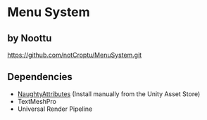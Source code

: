 # Menu System
## by Noottu

https://github.com/notCroptu/MenuSystem.git

## Dependencies
- [NaughtyAttributes](https://assetstore.unity.com/packages/tools/utilities/naughtyattributes-129996) (Install manually from the Unity Asset Store)
- TextMeshPro
- Universal Render Pipeline
